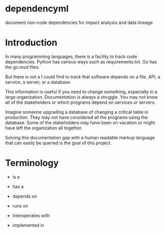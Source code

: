 # dependencyml
document non-code dependencies for impact analysis and data lineage 

# Introduction
In many programming languages, there is a facility
to track code dependencies. Python has various
ways such as requirements.txt. Go has the go.mod 
files.

But there is not a I could find to track that
software depends on a file, API, a service, a server,
or a database.

This information is useful if you need to 
change something, especially in a large 
organization. Documentation is always a 
struggle. You may not know all of the 
stakeholders or which programs depend on
services or servers.

Imagine someone upgrading a 
database of changing a critical table in
production. They may not have considered 
all the programs using the database. Some 
of the stakeholders may have been on vacation 
or might have left the organization all
together.

Solving this documentation gap with a human readable
markup language that can easily be queried is
the goal of this project.

# Terminology

* is a

* has a 

* depends on

* runs on

* interoperates with

* implemented in